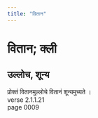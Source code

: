 ```yaml
---
title: "वितान"
---
```


# वितान; क्ली
## उल्लोच, शून्य
प्रोक्तं वितानमुल्लोचे वितानं शून्यमुच्यते ।<br />verse 2.1.1.21<br />page 0009


